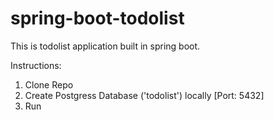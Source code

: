 # spring-boot-todolist
This is todolist application built in spring boot.

Instructions:

1. Clone Repo
2. Create Postgress Database ('todolist') locally [Port: 5432]
3. Run
